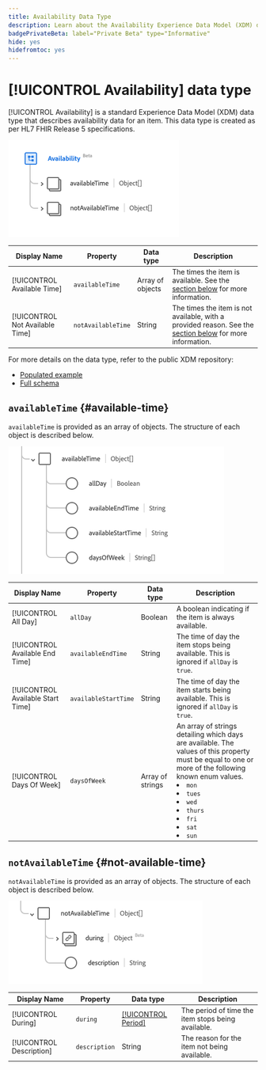 ```yaml
---
title: Availability Data Type
description: Learn about the Availability Experience Data Model (XDM) data type.
badgePrivateBeta: label="Private Beta" type="Informative"
hide: yes
hidefromtoc: yes
---
```

# [!UICONTROL Availability] data type

[!UICONTROL Availability] is a standard Experience Data Model (XDM) data type that describes availability data for an item. This data type is created as per HL7 FHIR Release 5 specifications.

![Availability data type structure](../../images/data-types/healthcare/availability/availability.png)

| Display Name | Property | Data type | Description |
| --- | --- | --- | --- |
| [!UICONTROL Available Time] | `availableTime` | Array of objects | The times the item is available. See the [section below](#available-time) for more information. |
| [!UICONTROL Not Available Time] |`notAvailableTime` | String | The times the item is not available, with a provided reason. See the [section below](#not-available-time) for more information. |

For more details on the data type, refer to the public XDM repository:

* [Populated example](https://github.com/adobe/xdm/blob/master/extensions/industry/healthcare/fhir/datatypes/availability.example.1.json)
* [Full schema](https://github.com/adobe/xdm/blob/master/extensions/industry/healthcare/fhir/datatypes/availability.schema.json)

## `availableTime` {#available-time}

`availableTime` is provided as an array of objects. The structure of each object is described below.

![Available time structure](../../images/data-types/healthcare/availability/available-time.png)

| Display Name | Property | Data type | Description |
| --- | --- | --- | --- |
| [!UICONTROL All Day] | `allDay` | Boolean | A boolean indicating if the item is always available. |
| [!UICONTROL Available End Time] |`availableEndTime` | String | The time of day the item stops being available. This is ignored if `allDay` is `true`. |
| [!UICONTROL Available Start Time] | `availableStartTime` | String | The time of day the item starts being available. This is ignored if `allDay` is `true`.  |
| [!UICONTROL Days Of Week] |`daysOfWeek` | Array of strings | An array of strings detailing which days are available. The values of this property must be equal to one or more of the following known enum values. <li> `mon` </li> <li> `tues` </li> <li> `wed` </li> <li> `thurs`</li>  <li> `fri` </li> <li> `sat`</li> <li> `sun`</li> |

## `notAvailableTime` {#not-available-time}

`notAvailableTime` is provided as an array of objects. The structure of each object is described below.

![Not available time structure](../../images/data-types/healthcare/availability/not-available-time.png)

| Display Name | Property | Data type | Description |
| --- | --- | --- | --- |
| [!UICONTROL During] | `during` | [[!UICONTROL Period]](../healthcare/period.md) | The period of time the item stops being available. |
| [!UICONTROL Description] |`description` | String | The reason for the item not being available. |
